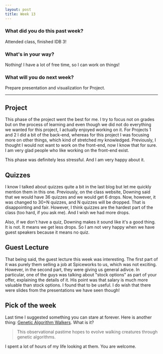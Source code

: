 ```yaml
---
layout: post
title: Week 13
---
```


### __What did you do this past week?__
Attended class, finished IDB 3! 

### __What's in your way?__
Nothing! I have a lot of free time, so I can work on things!

### __What will you do next week?__
Prepare presentation and visualization for Project.

---

## Project
This phase of the project went the best for me. 
I try to focus not on grades but on the process of learning and even though we did not do everything we wanted for this
project, I actually enjoyed working on it. For Projects 1 and 2 I did a bit of the back-end, whereas for this project
I was focusing more on other things, which kind of stretched my knowledged. Previously, I thought I would not want 
to work on the front-end, now I know that for sure. I am very glad people who like working on the front-end exist.

This phase was definitely less stressful. And I am very happy about it. 

## Quizzes
I know I talked about quizzes quite a bit in the last blog but let me quickly mention them in this one.
Previously, on the class website, Downing said that we would have 36 quizzes and we would get 6 drops.
Now, however, it was changed to 30+N quizzes, and N quizzes will be dropped.
That is disappointing and fair. However, I think quizzes are the hardest part of the class (too hard, if you ask me).
And I wish we had more drops.

Also, if we don't have a quiz, Downing makes it sound like it's a good thing. It is not. It means we get less drops.
So I am not very happy when we have guest speakers because it means no quiz.

## Guest Lecture
That being said, the guest lecture this week was interesting. 
The first part of it was purely them selling a job at Spiceworks to us, which was not exciting.
However, in the second part, they were giving us general adivce. 
In particular, one of the guys was talking about "stock options" as part of your offer, explaining the details of it.
His point was that salary is much more valuable than stock options. I found that to be useful.
I do wish that there were slides from the presentations we have seen though!

## Pick of the week
Last time I suggested something you can stare at forever. Here is another thing: [Genetic Algorithm Walkers](http://rednuht.org/genetic_walkers/).
What is it?
> This observational pastime hopes to evolve walking creatures through genetic algorithms. 

I spent a lot of hours of my life looking at them. You are welcome. 
